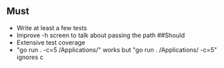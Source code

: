 ## Must
- Write at least a few tests
- Improve -h screen to talk about passing the path
##Should
- Extensive test coverage
- "go run . -c=5 /Applications/" works but "go run . /Applications/ -c=5" ignores c
